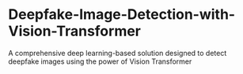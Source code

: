 # Deepfake-Image-Detection-with-Vision-Transformer
A comprehensive deep learning-based solution designed to detect deepfake images using the power of Vision Transformer
